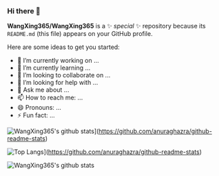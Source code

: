 ### Hi there 👋


**WangXing365/WangXing365** is a ✨ _special_ ✨ repository because its `README.md` (this file) appears on your GitHub profile.

Here are some ideas to get you started:

- 🔭 I’m currently working on ...
- 🌱 I’m currently learning ...
- 👯 I’m looking to collaborate on ...
- 🤔 I’m looking for help with ...
- 💬 Ask me about ...
- 📫 How to reach me: ...
- 😄 Pronouns: ...
- ⚡ Fun fact: ...

![WangXing365's github stats](https://github-readme-stats.vercel.app/api?username=WangXing365)](https://github.com/anuraghazra/github-readme-stats)

![Top Langs](https://github-readme-stats.vercel.app/api/top-langs/?username=WangXing365&layout=compact)](https://github.com/anuraghazra/github-readme-stats)

![WangXing365's github stats](https://github-readme-stats.vercel.app/api?username=WangXing365&show_icons=true&theme=radical)
